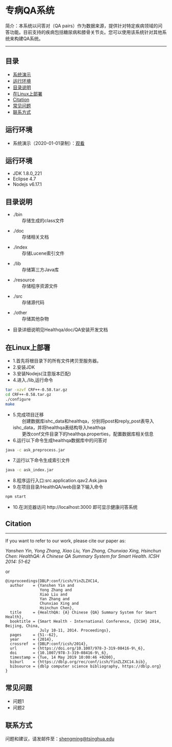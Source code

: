 专病QA系统
=========
简介：本系统以问答对（QA pairs）作为数据来源，提供针对特定疾病领域的问答功能。目前支持的疾病包括糖尿病和膝骨关节炎。您可以使用该系统针对其他系统来构建QA系统。

****
## 目录
* [系统演示](#系统演示)
* [运行环境](#运行环境)
* [目录说明](#目录说明)
* [在Linux上部署](#在Linux上部署)
* [Citation](#Citation)
* [常见问题](#常见问题)
* [联系方式](#联系方式)

## 运行环境
* 系统演示（2020-01-01录制）：<a href="https://cloud.tsinghua.edu.cn/f/238802822ce446beba79/">观看</a>

## 运行环境
* JDK 1.8.0_221
* Eclipse 4.7
* Nodejs v6.17.1

## 目录说明
- ./bin<br>
	　　存储生成的class文件

- ./doc<br>
	　　存储相关文档

- ./index<br>
	　　存储Lucene索引文件

- ./lib<br>
	　　存储第三方Java库

- ./resource<br>
	　　存储程序资源文件

- ./src<br>
	　　存储源代码

- ./other<br>
	　　存储其他杂物<br>
* 目录详细说明见Healthqa/doc/QA安装开发文档

## 在Linux上部署

- 1.首先将根目录下的所有文件拷贝至服务器。
- 2.安装JDK
- 3.安装Nodejs(注意版本匹配)
- 4.进入./lib,运行命令<br>
```Bash
tar -xzvf CRF++-0.58.tar.gz
cd CRF++-0.58.tar.gz
./configure
make
```
- 5.完成项目迁移<br>
　　创建数据库ishc_data和healthqa，分别将post和reply_post表导入ishc_data，并将healthqa表结构导入healthqa<br>
　　更改conf文件目录下的healthqa.properties，配置数据库相关信息<br>
- 6.运行以下命令生成healthqa数据库中的问答对
```Bash
java -c ask_preprocess.jar
```
- 7.运行以下命令生成索引文件
```Bash
java -c ask_index.jar
```
- 8.程序运行入口:src.application.qav2.Ask.java
- 9.在项目目录/HealthQA/web目录下输入命令
```Bash
npm start
```
- 10.在浏览器访问 http://localhost:3000 即可显示健康问答系统

## Citation
--------
If you want to refer to our work, please cite our paper as:

<p><i>Yanshen Yin, Yong Zhang, Xiao Liu, Yan Zhang, Chunxiao Xing, Hsinchun Chen: HealthQA: A Chinese QA Summary System for Smart Health. ICSH 2014: 51-62</i></p>

or
```
@inproceedings{DBLP:conf/icsh/YinZLZXC14,
  author    = {Yanshen Yin and
               Yong Zhang and
               Xiao Liu and
               Yan Zhang and
               Chunxiao Xing and
               Hsinchun Chen},
  title     = {HealthQA: {A} Chinese {QA} Summary System for Smart Health},
  booktitle = {Smart Health - International Conference, {ICSH} 2014, Beijing, China,
               July 10-11, 2014. Proceedings},
  pages     = {51--62},
  year      = {2014},
  crossref  = {DBLP:conf/icsh/2014},
  url       = {https://doi.org/10.1007/978-3-319-08416-9\_6},
  doi       = {10.1007/978-3-319-08416-9\_6},
  timestamp = {Tue, 14 May 2019 10:00:46 +0200},
  biburl    = {https://dblp.org/rec/conf/icsh/YinZLZXC14.bib},
  bibsource = {dblp computer science bibliography, https://dblp.org}
}
```

## 常见问题
* 问题1
* 问题2

## 联系方式
问题和建议，请发邮件至：shengming@tsinghua.edu
